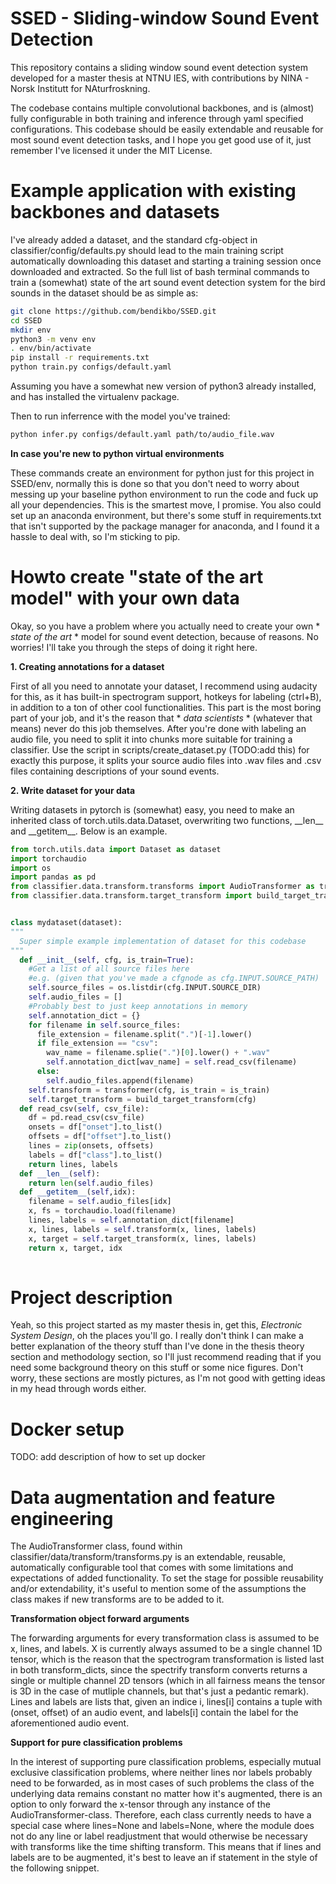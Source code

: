 # SSED - Sliding-window Sound Event Detection

This repository contains a sliding window sound event detection system developed for a master thesis at NTNU IES, with contributions by NINA - Norsk Institutt for NAturfroskning.

The codebase contains multiple convolutional backbones, and is (almost) fully configurable in both training and inference through yaml specified configurations.
This codebase should be easily extendable and reusable for most sound event detection tasks, and I hope you get good use of it, just remember I've licensed it under the MIT License.

# Example application with existing backbones and datasets

I've already added a dataset, and the standard cfg-object in classifier/config/defaults.py should lead to the main training script automatically downloading this dataset and starting a training session once downloaded and extracted. So the full list of bash terminal commands to train a (somewhat) state of the art sound event detection system for the bird sounds in the dataset should be as simple as:

```bash
git clone https://github.com/bendikbo/SSED.git
cd SSED
mkdir env
python3 -m venv env
. env/bin/activate
pip install -r requirements.txt
python train.py configs/default.yaml
```
Assuming you have a somewhat new version of python3 already installed, and has installed the virtualenv package.

Then to run inferrence with the model you've trained:

```bash
python infer.py configs/default.yaml path/to/audio_file.wav
```

**In case you're new to python virtual environments**

These commands create an environment for python just for this project in SSED/env, normally this is done so that you don't need to worry about messing up your baseline python environment to run the code and fuck up all your dependencies. This is the smartest move, I promise. You also could set up an anaconda environment, but there's some stuff in requirements.txt that isn't supported by the package manager for anaconda, and I found it a hassle to deal with, so I'm sticking to pip.

# Howto create "state of the art model" with your own data

Okay, so you have a problem where you actually need to create your own * *state of the art* * model for sound event detection, because of reasons. No worries! I'll take you through the steps of doing it right here.

**1. Creating annotations for a dataset**

First of all you need to annotate your dataset, I recommend using audacity for this, as it has built-in spectrogram support, hotkeys for labeling (ctrl+B), in addition to a ton of other cool functionalities. This part is the most boring part of your job, and it's the reason that * *data scientists* * (whatever that means) never do this job themselves. After you're done with labeling an audio file, you need to split it into chunks more suitable for training a classifier. Use the script in scripts/create_dataset.py (TODO:add this) for exactly this purpose, it splits your source audio files into .wav files and .csv files containing descriptions of your sound events.

**2. Write dataset for your data**

Writing datasets in pytorch is (somewhat) easy, you need to make an inherited class of torch.utils.data.Dataset, overwriting two functions, \_\_len\_\_ and \_\_getitem\_\_. Below is an example.
```python
from torch.utils.data import Dataset as dataset
import torchaudio
import os
import pandas as pd
from classifier.data.transform.transforms import AudioTransformer as transformer
from classifier.data.transform.target_transform import build_target_transform


class mydataset(dataset):
"""
  Super simple example implementation of dataset for this codebase
"""
  def __init__(self, cfg, is_train=True):
    #Get a list of all source files here
    #e.g. (given that you've made a cfgnode as cfg.INPUT.SOURCE_PATH)
    self.source_files = os.listdir(cfg.INPUT.SOURCE_DIR)
    self.audio_files = []
    #Probably best to just keep annotations in memory
    self.annotation_dict = {}
    for filename in self.source_files:
      file_extension = filename.split(".")[-1].lower()
      if file_extension == "csv":
        wav_name = filename.splie(".")[0].lower() + ".wav"
        self.annotation_dict[wav_name] = self.read_csv(filename)
      else:
        self.audio_files.append(filename)
    self.transform = transformer(cfg, is_train = is_train)
    self.target_transform = build_target_transform(cfg)
  def read_csv(self, csv_file):
    df = pd.read_csv(csv_file)
    onsets = df["onset"].to_list()
    offsets = df["offset"].to_list()
    lines = zip(onsets, offsets)
    labels = df["class"].to_list()
    return lines, labels
  def __len__(self):
    return len(self.audio_files)
  def __getitem__(self,idx):
    filename = self.audio_files[idx]
    x, fs = torchaudio.load(filename)
    lines, labels = self.annotation_dict[filename]
    x, lines, labels = self.transform(x, lines, labels)
    x, target = self.target_transform(x, lines, labels)
    return x, target, idx
    
```


# Project description

Yeah, so this project started as my master thesis in, get this, *Electronic System Design*, oh the places you'll go. I really don't think I can make a better explanation of the theory stuff than I've done in the thesis theory section and methodology section, so I'll just recommend reading that if you need some background theory on this stuff or some nice figures. Don't worry, these sections are mostly pictures, as I'm not good with getting ideas in my head through words either.


# Docker setup

TODO: add description of how to set up docker

# Data augmentation and feature engineering

The AudioTransformer class, found within classifier/data/transform/transforms.py is an extendable, reusable, automatically configurable tool that comes with some limitations and expectations of added functionality. To set the stage for possible reusability and/or extendability, it's useful to mention some of the assumptions the class makes if new transforms are to be added to it.

**Transformation object forward arguments**

The forwarding arguments for every transformation class is assumed to be x, lines, and labels. X is currently always assumed to be a single channel 1D tensor, which is the reason that the spectrogram transformation is listed last in both transform_dicts, since the spectrify transform converts returns a single or multiple channel 2D tensors (which in all fairness means the tensor is 3D in the case of mutliple channels, but that's just a pedantic remark). Lines and labels are lists that, given an indice i, lines[i] contains a tuple with (onset, offset) of an audio event, and labels[i] contain the label for the aforementioned audio event.

**Support for pure classification problems**

In the interest of supporting pure classification problems, especially mutual exclusive classification problems, where neither lines nor labels probably need to be forwarded, as in most cases of such problems the class of the underlying data remains constant no matter how it's augmented, there is an option to only forward the x-tensor through any instance of the AudioTransformer-class. Therefore, each class currently needs to have a special case where lines=None and labels=None, where the module does not do any line or label readjustment that would otherwise be necessary with transforms like the time shifting transform. This means that if lines and labels are to be augmented, it's best to leave an if statement in the style of the following snippet.
